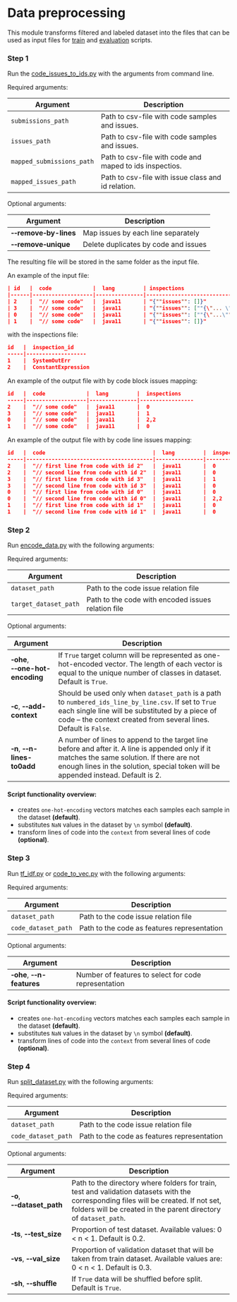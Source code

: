 # Data preprocessing

This module transforms filtered and labeled dataset into the files that can be used as input
files for [train](src/python/evaluation/qodana/imitation_model/train.py) and 
[evaluation](src/python/evaluation/qodana/imitation_model/evaluation.py) scripts. 

### Step 1

Run the [code_issues_to_ids.py](code_issues_to_ids.py) with the arguments from command line.

Required arguments:

| Argument                  | Description                                              |
|---------------------------|----------------------------------------------------------|
| `submissions_path`        | Path to csv-file with code samples and issues.           |
| `issues_path`             | Path to csv-file with code samples and issues.           |
| `mapped_submissions_path` | Path to csv-file with code and maped to ids inspectios.  |
| `mapped_issues_path`      | Path to csv-file with issue class and id relation.       |

Optional arguments:

| Argument                                | Description                          |
|-----------------------------------------|--------------------------------------|
| **&#8209;&#8209;remove&#8209;by-lines** | Map issues by each line separately   |
| **&#8209;&#8209;remove&#8209;unique**   | Delete duplicates by code and issues |

The resulting file will be stored in the same folder as the input file.

An example of the input file:

```json 
| id   |  code             |  lang         | inspections                                                                                                                   |
|------|-------------------|---------------|-------------------------------------------------------------------------------------------------------------------------------|
| 2    |  "// some code"   |  java11       | "{""issues"": []}"                                                                                                   |
| 3    |  "// some code"   |  java11       | "{""issues"": [""{\"... \""problem_id\"": \""SystemOutErr\""}""]}"                                                            |
| 0    |  "// some code"   |  java11       | "{""issues"": [""{\"...\""problem_id\"": \""ConstantExpression\""}"",""{\"...\""problem_id\"": \""ConstantExpression\""}""]}" |
| 1    |  "// some code"   |  java11       | "{""issues"": []}"                                                                                                            |
```  

with the inspections file: 

```json
id   |  inspection_id    
-----|-------------------
1    |  SystemOutErr   
2    |  ConstantExpression
```

An example of the output file with by code block issues mapping:

```json
id   |  code             |  lang         |  inspections
-----|-------------------|---------------|-----------------
2    |  "// some code"   |  java11       |  0
3    |  "// some code"   |  java11       |  1
0    |  "// some code"   |  java11       |  2,2
1    |  "// some code"   |  java11       |  0

```

An example of the output file with by code line issues mapping:

```json
id   |  code                                  |  lang         |  inspections
-----|----------------------------------------|---------------|-----------------
2    |  "// first line from code with id 2"   |  java11       |  0
2    |  "// second line from code with id 2"  |  java11       |  0
3    |  "// first line from code with id 3"   |  java11       |  1
3    |  "// second line from code with id 3"  |  java11       |  0
0    |  "// first line from code with id 0"   |  java11       |  0
0    |  "// second line from code with id 0"  |  java11       |  2,2
1    |  "// first line from code with id 1"   |  java11       |  0
1    |  "// second line from code with id 1"  |  java11       |  0

```

### Step 2

Run [encode_data.py](https://github.com/hyperskill/hyperstyle/blob/roberta-model/src/python/model/preprocessing/encode_data.py) with the
following arguments:

Required arguments:

| Argument              | Description                                        |
|-----------------------|----------------------------------------------------|
| `dataset_path`        | Path to the code issue relation file               |
| `target_dataset_path` | Path to the code with encoded issues relation file |

Optional arguments:

| Argument                                           | Description                                                                                                                                                                                                                       |
|----------------------------------------------------|-----------------------------------------------------------------------------------------------------------------------------------------------------------------------------------------------------------------------------------|
| **&#8209;ohe**, **&#8209;&#8209;one-hot-encoding** | If `True` target column will be represented as one-hot-encoded vector. The length of each vector is equal to the unique number of classes in dataset. Default is `True`.                                                          |
| **&#8209;c**, **&#8209;&#8209;add-context**        | Should be used only when `dataset_path` is a path to `numbered_ids_line_by_line.csv`. If set to `True` each single line will be substituted by a piece of code – the context created from several lines. Default is `False`.      |
| **&#8209;n**, **&#8209;&#8209;n-lines-to0add**     | A number of lines to append to the target line before and after it. A line is appended only if it matches the same solution. If there are not enough lines in the solution, special token will be appended instead. Default is 2. |


#### Script functionality overview: 
- creates `one-hot-encoding` vectors matches each samples each sample in the dataset **(default)**.
- substitutes `NaN` values in the dataset by `\n` symbol **(default)**.
- transform lines of code into the `context` from several lines of code **(optional)**.



### Step 3

Run [tf_idf.py](code_tf_idf.py) or [code_to_vec.py](code_to_vec.py)  with the following arguments:

Required arguments:

| Argument            | Description                                 |
|---------------------|---------------------------------------------|
| `dataset_path`      | Path to the code issue relation file        |
| `code_dataset_path` | Path to the code as features representation |

Optional arguments:

| Argument                                       | Description                                                                                                                                                                                                                       |
|------------------------------------------------|-----------------------------------------------------------------------------------------------------------------------------------------------------------------------------------------------------------------------------------|
| **&#8209;ohe**, **&#8209;&#8209;n-features**   | Number of features to select for code representation                                                                                                                                                                              |

#### Script functionality overview: 
- creates `one-hot-encoding` vectors matches each samples each sample in the dataset **(default)**.
- substitutes `NaN` values in the dataset by `\n` symbol **(default)**.
- transform lines of code into the `context` from several lines of code **(optional)**.

### Step 4

Run [split_dataset.py](https://github.com/hyperskill/hyperstyle/blob/roberta-model/src/python/model/preprocessing/split_dataset.py)
with the following arguments:

Required arguments:

| Argument            | Description                                 |
|---------------------|---------------------------------------------|
| `dataset_path`      | Path to the code issue relation file        |
| `code_dataset_path` | Path to the code as features representation |

Optional arguments:

 Argument                                     | Description
----------------------------------------------| ---
| **&#8209;o**, **&#8209;&#8209;dataset_path** | Path to the directory where folders for train, test and validation datasets with the corresponding files will be created. If not set, folders will be created in the parent directory of `dataset_path`.|
| **&#8209;ts**, **&#8209;&#8209;test_size**   | Proportion of test dataset. Available values: 0 < n < 1. Default is 0.2.|
| **&#8209;vs**, **&#8209;&#8209;val_size**    | Proportion of validation dataset that will be taken from train dataset. Available values are: 0 < n < 1. Default is 0.3.|
| **&#8209;sh**, **&#8209;&#8209;shuffle**     | If `True` data will be shuffled before split. Default is `True`.|
